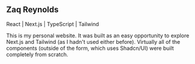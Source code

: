 ## Zaq Reynolds

React | Next.js | TypeScript | Tailwind

This is my personal website.  It was built as an easy opportunity to explore Next.js and Tailwind (as I hadn't used either before).  Virtually all of the components (outside of the form, which uses Shadcn/UI) were built completely from scratch.
